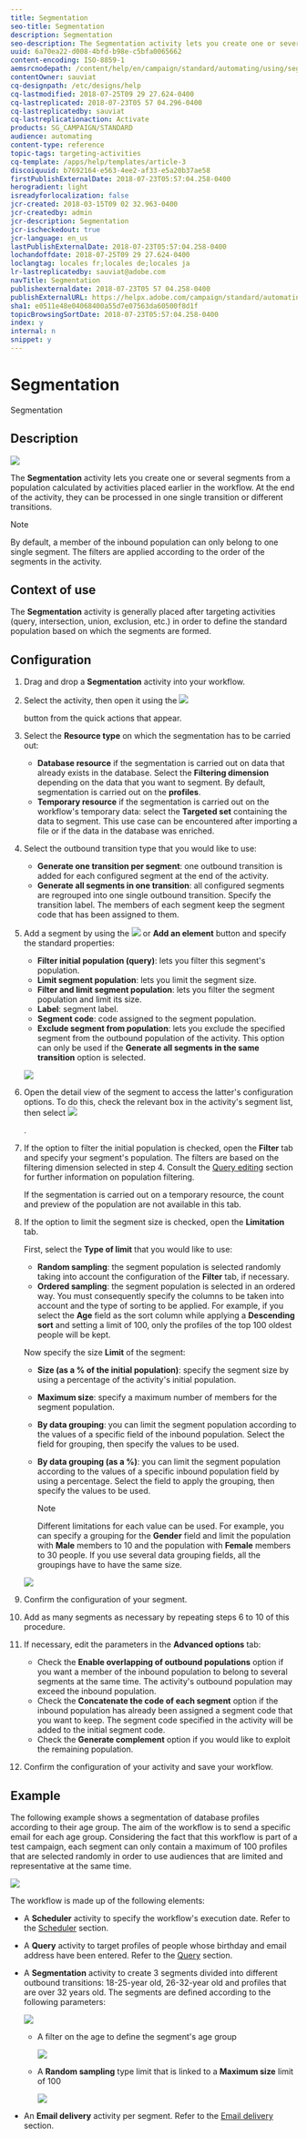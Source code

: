 ```yaml
---
title: Segmentation
seo-title: Segmentation
description: Segmentation
seo-description: The Segmentation activity lets you create one or several segments from a population calculated by activities placed earlier in the workflow.
uuid: 6a70ea22-d008-4bfd-b98e-c5bfa0065662
content-encoding: ISO-8859-1
aemsrcnodepath: /content/help/en/campaign/standard/automating/using/segmentation
contentOwner: sauviat
cq-designpath: /etc/designs/help
cq-lastmodified: 2018-07-25T09 29 27.624-0400
cq-lastreplicated: 2018-07-23T05 57 04.296-0400
cq-lastreplicatedby: sauviat
cq-lastreplicationaction: Activate
products: SG_CAMPAIGN/STANDARD
audience: automating
content-type: reference
topic-tags: targeting-activities
cq-template: /apps/help/templates/article-3
discoiquuid: b7692164-e563-4ee2-af33-e5a20b37ae58
firstPublishExternalDate: 2018-07-23T05:57:04.258-0400
herogradient: light
isreadyforlocalization: false
jcr-created: 2018-03-15T09 02 32.963-0400
jcr-createdby: admin
jcr-description: Segmentation
jcr-ischeckedout: true
jcr-language: en_us
lastPublishExternalDate: 2018-07-23T05:57:04.258-0400
lochandoffdate: 2018-07-25T09 29 27.624-0400
loclangtag: locales fr;locales de;locales ja
lr-lastreplicatedby: sauviat@adobe.com
navTitle: Segmentation
publishexternaldate: 2018-07-23T05 57 04.258-0400
publishExternalURL: https://helpx.adobe.com/campaign/standard/automating/using/segmentation.html
sha1: e0511e48e04068400a55d7e07563da60500f8d1f
topicBrowsingSortDate: 2018-07-23T05:57:04.258-0400
index: y
internal: n
snippet: y
---
```


# Segmentation

Segmentation

## Description

![](assets/segmentation.png)

The **Segmentation** activity lets you create one or several segments from a population calculated by activities placed earlier in the workflow. At the end of the activity, they can be processed in one single transition or different transitions.

>[!NOTE]
>
>By default, a member of the inbound population can only belong to one single segment. The filters are applied according to the order of the segments in the activity.

## Context of use

The **Segmentation** activity is generally placed after targeting activities (query, intersection, union, exclusion, etc.) in order to define the standard population based on which the segments are formed.

## Configuration

1. Drag and drop a **Segmentation** activity into your workflow.
1. Select the activity, then open it using the  ![](assets/edit_darkgrey-24px.png)

   button from the quick actions that appear.
1. Select the **Resource type** on which the segmentation has to be carried out:

    * **Database resource** if the segmentation is carried out on data that already exists in the database. Select the **Filtering dimension** depending on the data that you want to segment. By default, segmentation is carried out on the **profiles**.
    * **Temporary resource** if the segmentation is carried out on the workflow's temporary data: select the **Targeted set** containing the data to segment. This use case can be encountered after importing a file or if the data in the database was enriched.

1. Select the outbound transition type that you would like to use:

    * **Generate one transition per segment**: one outbound transition is added for each configured segment at the end of the activity.
    * **Generate all segments in one transition**: all configured segments are regrouped into one single outbound transition. Specify the transition label. The members of each segment keep the segment code that has been assigned to them.

1. Add a segment by using the  ![](assets/add_darkgrey-24px.png) or **Add an element** button and specify the standard properties:

    * **Filter initial population (query)**: lets you filter this segment's population.
    * **Limit segment population**: lets you limit the segment size.
    * **Filter and limit segment population**: lets you filter the segment population and limit its size.
    * **Label**: segment label.
    * **Segment code**: code assigned to the segment population.
    * **Exclude segment from population**: lets you exclude the specified segment from the outbound population of the activity. This option can only be used if the **Generate all segments in the same transition** option is selected.

   ![](assets/wkf_segment_new_segment.png)

1. Open the detail view of the segment to access the latter's configuration options. To do this, check the relevant box in the activity's segment list, then select  ![](assets/wkf_segment_parameters_24px.png)

   .
1. If the option to filter the initial population is checked, open the **Filter** tab and specify your segment's population. The filters are based on the filtering dimension selected in step 4. Consult the [Query editing](../../automating/using/editing-queries.md) section for further information on population filtering.

   If the segmentation is carried out on a temporary resource, the count and preview of the population are not available in this tab.

1. If the option to limit the segment size is checked, open the **Limitation** tab.

   First, select the **Type of limit** that you would like to use:

    * **Random sampling**: the segment population is selected randomly taking into account the configuration of the **Filter** tab, if necessary.
    * **Ordered sampling**: the segment population is selected in an ordered way. You must consequently specify the columns to be taken into account and the type of sorting to be applied. For example, if you select the **Age** field as the sort column while applying a **Descending sort** and setting a limit of 100, only the profiles of the top 100 oldest people will be kept.

   Now specify the size **Limit** of the segment:

    * **Size (as a % of the initial population)**: specify the segment size by using a percentage of the activity's initial population.
    * **Maximum size**: specify a maximum number of members for the segment population.
    * **By data grouping**: you can limit the segment population according to the values of a specific field of the inbound population. Select the field for grouping, then specify the values to be used.
    * **By data grouping (as a %)**: you can limit the segment population according to the values of a specific inbound population field by using a percentage. Select the field to apply the grouping, then specify the values to be used.

      >[!NOTE]
      >
      >Different limitations for each value can be used. For example, you can specify a grouping for the **Gender** field and limit the population with **Male** members to 10 and the population with **Female** members to 30 people. If you use several data grouping fields, all the groupings have to have the same size.

   ![](assets/wkf_segment_limit_by_grouping.png)

1. Confirm the configuration of your segment.
1. Add as many segments as necessary by repeating steps 6 to 10 of this procedure.
1. If necessary, edit the parameters in the **Advanced options** tab:

    * Check the **Enable overlapping of outbound populations** option if you want a member of the inbound population to belong to several segments at the same time. The activity's outbound population may exceed the inbound population.
    * Check the **Concatenate the code of each segment** option if the inbound population has already been assigned a segment code that you want to keep. The segment code specified in the activity will be added to the initial segment code.
    * Check the **Generate complement** option if you would like to exploit the remaining population.

1. Confirm the configuration of your activity and save your workflow.

## Example

The following example shows a segmentation of database profiles according to their age group. The aim of the workflow is to send a specific email for each age group. Considering the fact that this workflow is part of a test campaign, each segment can only contain a maximum of 100 profiles that are selected randomly in order to use audiences that are limited and representative at the same time.

![](assets/wkf_segment_example_4.png)

The workflow is made up of the following elements:

* A **Scheduler** activity to specify the workflow's execution date. Refer to the [Scheduler](../../automating/using/scheduler.md) section.
* A **Query** activity to target profiles of people whose birthday and email address have been entered. Refer to the [Query](../../automating/using/query.md) section.
* A **Segmentation** activity to create 3 segments divided into different outbound transitions: 18-25-year old, 26-32-year old and profiles that are over 32 years old. The segments are defined according to the following parameters:

  ![](assets/wkf_segment_example_3.png)

    * A filter on the age to define the segment's age group
    
      ![](assets/wkf_segment_new_segment.png)

    * A **Random sampling** type limit that is linked to a **Maximum size** limit of 100
    
      ![](assets/wkf_segment_example_1.png)

* An **Email delivery** activity per segment. Refer to the [Email delivery](../../automating/using/email-delivery.md) section.

